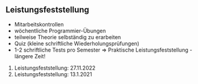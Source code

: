 ## Leistungsfeststellung
- Mitarbeitskontrollen
- wöchentliche Programmier-Übungen
- teilweise Theorie selbständig zu erarbeiten
- Quiz (kleine schriftliche Wiederholungsprüfungen)
- 1-2 schriftliche Tests pro Semester  => Praktische Leistungsfeststellung - längere Zeit!
1. Leistungsfeststellung: 27.11.2022
2. Leistungsfeststellung: 13.1.2021
